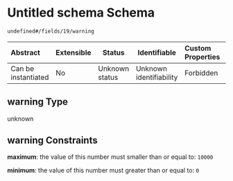 # Untitled schema Schema

```txt
undefined#/fields/19/warning
```




| Abstract            | Extensible | Status         | Identifiable            | Custom Properties | Additional Properties | Access Restrictions | Defined In                                                              |
| :------------------ | ---------- | -------------- | ----------------------- | :---------------- | --------------------- | ------------------- | ----------------------------------------------------------------------- |
| Can be instantiated | No         | Unknown status | Unknown identifiability | Forbidden         | Allowed               | none                | [link.schema.json\*](../../out/link.schema.json "open original schema") |

## warning Type

unknown

## warning Constraints

**maximum**: the value of this number must smaller than or equal to: `10000`

**minimum**: the value of this number must greater than or equal to: `0`
